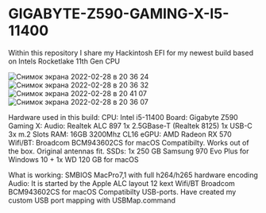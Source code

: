 # GIGABYTE-Z590-GAMING-X-I5-11400
Within this repository I share my Hackintosh EFI for my newest build based on Intels Rocketlake 11th Gen CPU

![Снимок экрана 2022-02-28 в 20 36 24](https://user-images.githubusercontent.com/67542372/155993691-79b1fe7f-bb5a-4a10-938c-a5b0c42fb331.png)
![Снимок экрана 2022-02-28 в 20 36 32](https://user-images.githubusercontent.com/67542372/155993694-83f4a182-3591-4e73-a8cf-b705ba51c829.png)
![Снимок экрана 2022-02-28 в 20 41 07](https://user-images.githubusercontent.com/67542372/155993696-d46c037d-6fb1-4a25-9acc-8fc578f0d771.png)
![Снимок экрана 2022-02-28 в 20 36 07](https://user-images.githubusercontent.com/67542372/155993684-3f723414-4e93-4e35-87ea-d8977d863ba0.png)


Hardware used in this build:
CPU: Intel i5-11400
Board: Gigabyte Z590 Gaming X:
Audio: Realtek ALC 897
1x 2.5GBase-T (Realtek 8125)
1x USB-C
3x m.2 Slots
RAM: 16GB 3200Mhz CL16
eGPU: AMD Radeon RX 570
Wifi/BT: Broadcom BCM943602CS for macOS Compatibilty. Works out of the box.  Original antennas fit.
SSDs: 1x 250 GB Samsung 970 Evo Plus for Windows 10 + 1x WD 120 GB for macOS 


What is working:
SMBIOS MacPro7,1 with full h264/h265 hardware encoding
Audio: It is started by the Apple ALC layout 12 kext
Wifi/BT Broadcom BCM943602CS for macOS Compatibilty
USB-ports. Have created my custom USB port mapping with USBMap.command
